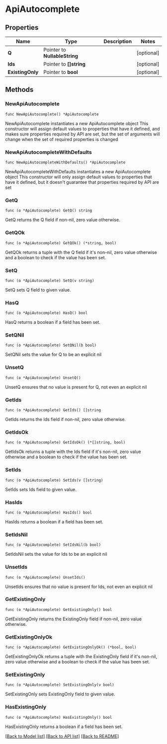 # ApiAutocomplete

## Properties

Name | Type | Description | Notes
------------ | ------------- | ------------- | -------------
**Q** | Pointer to **NullableString** |  | [optional] 
**Ids** | Pointer to **[]string** |  | [optional] 
**ExistingOnly** | Pointer to **bool** |  | [optional] 

## Methods

### NewApiAutocomplete

`func NewApiAutocomplete() *ApiAutocomplete`

NewApiAutocomplete instantiates a new ApiAutocomplete object
This constructor will assign default values to properties that have it defined,
and makes sure properties required by API are set, but the set of arguments
will change when the set of required properties is changed

### NewApiAutocompleteWithDefaults

`func NewApiAutocompleteWithDefaults() *ApiAutocomplete`

NewApiAutocompleteWithDefaults instantiates a new ApiAutocomplete object
This constructor will only assign default values to properties that have it defined,
but it doesn't guarantee that properties required by API are set

### GetQ

`func (o *ApiAutocomplete) GetQ() string`

GetQ returns the Q field if non-nil, zero value otherwise.

### GetQOk

`func (o *ApiAutocomplete) GetQOk() (*string, bool)`

GetQOk returns a tuple with the Q field if it's non-nil, zero value otherwise
and a boolean to check if the value has been set.

### SetQ

`func (o *ApiAutocomplete) SetQ(v string)`

SetQ sets Q field to given value.

### HasQ

`func (o *ApiAutocomplete) HasQ() bool`

HasQ returns a boolean if a field has been set.

### SetQNil

`func (o *ApiAutocomplete) SetQNil(b bool)`

 SetQNil sets the value for Q to be an explicit nil

### UnsetQ
`func (o *ApiAutocomplete) UnsetQ()`

UnsetQ ensures that no value is present for Q, not even an explicit nil
### GetIds

`func (o *ApiAutocomplete) GetIds() []string`

GetIds returns the Ids field if non-nil, zero value otherwise.

### GetIdsOk

`func (o *ApiAutocomplete) GetIdsOk() (*[]string, bool)`

GetIdsOk returns a tuple with the Ids field if it's non-nil, zero value otherwise
and a boolean to check if the value has been set.

### SetIds

`func (o *ApiAutocomplete) SetIds(v []string)`

SetIds sets Ids field to given value.

### HasIds

`func (o *ApiAutocomplete) HasIds() bool`

HasIds returns a boolean if a field has been set.

### SetIdsNil

`func (o *ApiAutocomplete) SetIdsNil(b bool)`

 SetIdsNil sets the value for Ids to be an explicit nil

### UnsetIds
`func (o *ApiAutocomplete) UnsetIds()`

UnsetIds ensures that no value is present for Ids, not even an explicit nil
### GetExistingOnly

`func (o *ApiAutocomplete) GetExistingOnly() bool`

GetExistingOnly returns the ExistingOnly field if non-nil, zero value otherwise.

### GetExistingOnlyOk

`func (o *ApiAutocomplete) GetExistingOnlyOk() (*bool, bool)`

GetExistingOnlyOk returns a tuple with the ExistingOnly field if it's non-nil, zero value otherwise
and a boolean to check if the value has been set.

### SetExistingOnly

`func (o *ApiAutocomplete) SetExistingOnly(v bool)`

SetExistingOnly sets ExistingOnly field to given value.

### HasExistingOnly

`func (o *ApiAutocomplete) HasExistingOnly() bool`

HasExistingOnly returns a boolean if a field has been set.


[[Back to Model list]](../README.md#documentation-for-models) [[Back to API list]](../README.md#documentation-for-api-endpoints) [[Back to README]](../README.md)


